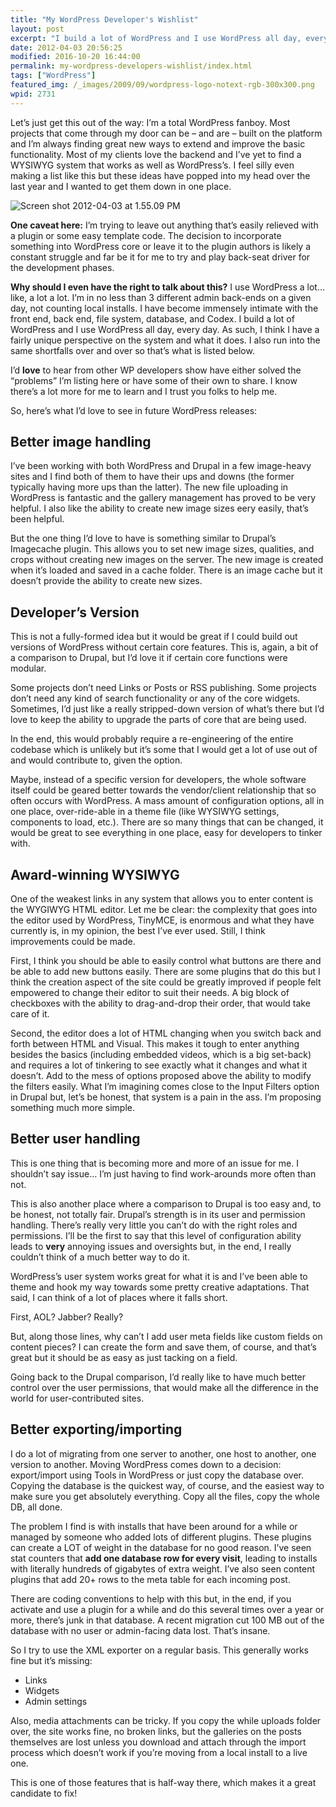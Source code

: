 ```yaml
---
title: "My WordPress Developer's Wishlist"
layout: post
excerpt: "I build a lot of WordPress and I use WordPress all day, every day. Here’s what I’d love to see in future WordPress releases."
date: 2012-04-03 20:56:25
modified: 2016-10-20 16:44:00
permalink: my-wordpress-developers-wishlist/index.html
tags: ["WordPress"]
featured_img: /_images/2009/09/wordpress-logo-notext-rgb-300x300.png
wpid: 2731
---
```



Let’s just get this out of the way: I’m a total WordPress fanboy. Most projects that come through my door can be – and are – built on the platform and I’m always finding great new ways to extend and improve the basic functionality. Most of my clients love the backend and I’ve yet to find a WYSIWYG system that works as well as WordPress’s. I feel silly even making a list like this but these ideas have popped into my head over the last year and I wanted to get them down in one place.

![](/_images/2012/04/Screen-shot-2012-04-03-at-1.55.09-PM-e1333486558248.png "Screen shot 2012-04-03 at 1.55.09 PM")

**One caveat here:** I’m trying to leave out anything that’s easily relieved with a plugin or some easy template code. The decision to incorporate something into WordPress core or leave it to the plugin authors is likely a constant struggle and far be it for me to try and play back-seat driver for the development phases.

**Why should I even have the right to talk about this?** I use WordPress a lot… like, a lot a lot. I’m in no less than 3 different admin back-ends on a given day, not counting local installs. I have become immensely intimate with the front end, back end, file system, database, and Codex. I build a lot of WordPress and I use WordPress all day, every day. As such, I think I have a fairly unique perspective on the system and what it does. I also run into the same shortfalls over and over so that’s what is listed below.

I’d **love** to hear from other WP developers show have either solved the “problems” I’m listing here or have some of their own to share. I know there’s a lot more for me to learn and I trust you folks to help me.

So, here’s what I’d love to see in future WordPress releases:

Better image handling
---------------------

I’ve been working with both WordPress and Drupal in a few image-heavy sites and I find both of them to have their ups and downs (the former typically having more ups than the latter). The new file uploading in WordPress is fantastic and the gallery management has proved to be very helpful. I also like the ability to create new image sizes eery easily, that’s been helpful.

But the one thing I’d love to have is something similar to Drupal’s Imagecache plugin. This allows you to set new image sizes, qualities, and crops without creating new images on the server. The new image is created when it’s loaded and saved in a cache folder. There is an image cache but it doesn’t provide the ability to create new sizes.

Developer’s Version
-------------------

This is not a fully-formed idea but it would be great if I could build out versions of WordPress without certain core features. This is, again, a bit of a comparison to Drupal, but I’d love it if certain core functions were modular.

Some projects don’t need Links or Posts or RSS publishing. Some projects don’t need any kind of search functionality or any of the core widgets. Sometimes, I’d just like a really stripped-down version of what’s there but I’d love to keep the ability to upgrade the parts of core that are being used.

In the end, this would probably require a re-engineering of the entire codebase which is unlikely but it’s some that I would get a lot of use out of and would contribute to, given the option.

Maybe, instead of a specific version for developers, the whole software itself could be geared better towards the vendor/client relationship that so often occurs with WordPress. A mass amount of configuration options, all in one place, over-ride-able in a theme file (like WYSIWYG settings, components to load, etc.). There are so many things that can be changed, it would be great to see everything in one place, easy for developers to tinker with.

Award-winning WYSIWYG
---------------------

One of the weakest links in any system that allows you to enter content is the WYGIWYG HTML editor. Let me be clear: the complexity that goes into the editor used by WordPress, TinyMCE, is enormous and what they have currently is, in my opinion, the best I’ve ever used. Still, I think improvements could be made.

First, I think you should be able to easily control what buttons are there and be able to add new buttons easily. There are some plugins that do this but I think the creation aspect of the site could be greatly improved if people felt empowered to change their editor to suit their needs. A big block of checkboxes with the ability to drag-and-drop their order, that would take care of it.

Second, the editor does a lot of HTML changing when you switch back and forth between HTML and Visual. This makes it tough to enter anything besides the basics (including embedded videos, which is a big set-back) and requires a lot of tinkering to see exactly what it changes and what it doesn’t. Add to the mess of options proposed above the ability to modify the filters easily. What I’m imagining comes close to the Input Filters option in Drupal but, let’s be honest, that system is a pain in the ass. I’m proposing something much more simple.

Better user handling
--------------------

This is one thing that is becoming more and more of an issue for me. I shouldn’t say issue… I’m just having to find work-arounds more often than not.

This is also another place where a comparison to Drupal is too easy and, to be honest, not totally fair. Drupal’s strength is in its user and permission handling. There’s really very little you can’t do with the right roles and permissions. I’ll be the first to say that this level of configuration ability leads to **very** annoying issues and oversights but, in the end, I really couldn’t think of a much better way to do it.

WordPress’s user system works great for what it is and I’ve been able to theme and hook my way towards some pretty creative adaptations. That said, I can think of a lot of places where it falls short.

First, AOL? Jabber? Really?

But, along those lines, why can’t I add user meta fields like custom fields on content pieces? I can create the form and save them, of course, and that’s great but it should be as easy as just tacking on a field.

Going back to the Drupal comparison, I’d really like to have much better control over the user permissions, that would make all the difference in the world for user-contributed sites.

Better exporting/importing
--------------------------

I do a lot of migrating from one server to another, one host to another, one version to another. Moving WordPress comes down to a decision: export/import using Tools in WordPress or just copy the database over. Copying the database is the quickest way, of course, and the easiest way to make sure you get absolutely everything. Copy all the files, copy the whole DB, all done.

The problem I find is with installs that have been around for a while or managed by someone who added lots of different plugins. These plugins can create a LOT of weight in the database for no good reason. I’ve seen stat counters that **add one database row for every visit**, leading to installs with literally hundreds of gigabytes of extra weight. I’ve also seen content plugins that add 20+ rows to the meta table for each incoming post.

There are coding conventions to help with this but, in the end, if you activate and use a plugin for a while and do this several times over a year or more, there’s junk in that database. A recent migration cut 100 MB out of the database with no user or admin-facing data lost. That’s insane.

So I try to use the XML exporter on a regular basis. This generally works fine but it’s missing:

- Links
- Widgets
- Admin settings

Also, media attachments can be tricky. If you copy the while uploads folder over, the site works fine, no broken links, but the galleries on the posts themselves are lost unless you download and attach through the import process which doesn’t work if you’re moving from a local install to a live one.

This is one of those features that is half-way there, which makes it a great candidate to fix!
